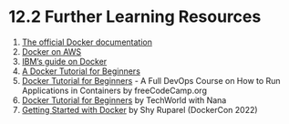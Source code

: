 # 12.2 Further Learning Resources
1. [The official Docker documentation](https://docs.docker.com/)
2. [Docker on AWS](https://aws.amazon.com/docker/)
3. [IBM’s guide on Docker](https://www.ibm.com/topics/docker)
4. [A Docker Tutorial for Beginners](https://docker-curriculum.com/)
5. [Docker Tutorial for Beginners](https://youtu.be/fqMOX6JJhGo) - A Full DevOps Course on How to Run Applications in Containers by freeCodeCamp.org
6. [Docker Tutorial for Beginners](https://youtu.be/3c-iBn73dDE) by TechWorld with Nana
7. [Getting Started with Docker](https://youtu.be/gAGEar5HQoU) by Shy Ruparel (DockerCon 2022)